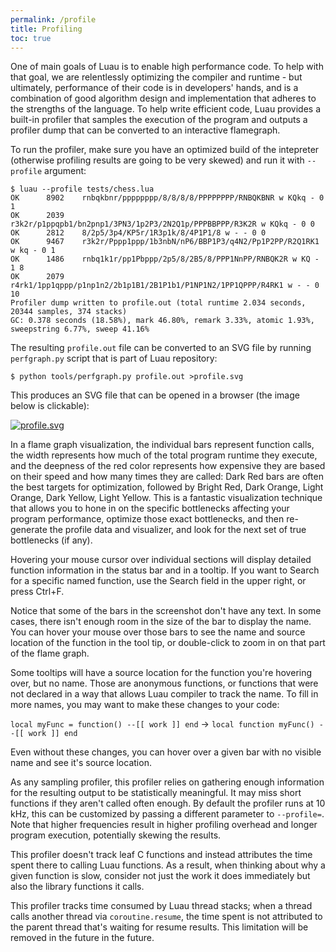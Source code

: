 ```yaml
---
permalink: /profile
title: Profiling
toc: true
---
```


One of main goals of Luau is to enable high performance code. To help with that goal, we are relentlessly optimizing the compiler and runtime - but ultimately, performance of their
code is in developers' hands, and is a combination of good algorithm design and implementation that adheres to the strengths of the language. To help write efficient code, Luau
provides a built-in profiler that samples the execution of the program and outputs a profiler dump that can be converted to an interactive flamegraph.

To run the profiler, make sure you have an optimized build of the intepreter (otherwise profiling results are going to be very skewed) and run it with `--profile` argument:

```
$ luau --profile tests/chess.lua
OK      8902    rnbqkbnr/pppppppp/8/8/8/8/PPPPPPPP/RNBQKBNR w KQkq - 0 1
OK      2039    r3k2r/p1ppqpb1/bn2pnp1/3PN3/1p2P3/2N2Q1p/PPPBBPPP/R3K2R w KQkq - 0 0
OK      2812    8/2p5/3p4/KP5r/1R3p1k/8/4P1P1/8 w - - 0 0
OK      9467    r3k2r/Pppp1ppp/1b3nbN/nP6/BBP1P3/q4N2/Pp1P2PP/R2Q1RK1 w kq - 0 1
OK      1486    rnbq1k1r/pp1Pbppp/2p5/8/2B5/8/PPP1NnPP/RNBQK2R w KQ - 1 8
OK      2079    r4rk1/1pp1qppp/p1np1n2/2b1p1B1/2B1P1b1/P1NP1N2/1PP1QPPP/R4RK1 w - - 0 10
Profiler dump written to profile.out (total runtime 2.034 seconds, 20344 samples, 374 stacks)
GC: 0.378 seconds (18.58%), mark 46.80%, remark 3.33%, atomic 1.93%, sweepstring 6.77%, sweep 41.16%
```

The resulting `profile.out` file can be converted to an SVG file by running `perfgraph.py` script that is part of Luau repository:

```
$ python tools/perfgraph.py profile.out >profile.svg
```

This produces an SVG file that can be opened in a browser (the image below is clickable):

[![profile.svg](/assets/images/chess-profile.svg)](/assets/images/chess-profile.svg)

In a flame graph visualization, the individual bars represent function calls, the width represents how much of the total program runtime they execute, and the deepness of the
red color represents how expensive they are based on their speed and how many times they are called: Dark Red bars are often the best targets for optimization, followed by
Bright Red, Dark Orange, Light Orange, Dark Yellow, Light Yellow. This is a fantastic visualization technique that allows you to hone in on the specific bottlenecks affecting
your program performance, optimize those exact bottlenecks, and then re-generate the profile data and visualizer, and look for the next set of true bottlenecks (if any).

Hovering your mouse cursor over individual sections will display detailed function information in the status bar and in a tooltip. If you want to Search for a specific named
function, use the Search field in the upper right, or press Ctrl+F.

Notice that some of the bars in the screenshot don't have any text. In some cases, there isn't enough room in the size of the bar to display the name.
You can hover your mouse over those bars to see the name and source location of the function in the tool tip, or double-click to zoom in on that part of the flame graph.

Some tooltips will have a source location for the function you're hovering over, but no name. Those are anonymous functions, or functions that were not declared in a way that
allows Luau compiler to track the name. To fill in more names, you may want to make these changes to your code:

`local myFunc = function() --[[ work ]] end` -> `local function myFunc() --[[ work ]] end`

Even without these changes, you can hover over a given bar with no visible name and see it's source location. 

As any sampling profiler, this profiler relies on gathering enough information for the resulting output to be statistically meaningful. It may miss short functions if they
aren't called often enough. By default the profiler runs at 10 kHz, this can be customized by passing a different parameter to `--profile=`. Note that higher
frequencies result in higher profiling overhead and longer program execution, potentially skewing the results.

This profiler doesn't track leaf C functions and instead attributes the time spent there to calling Luau functions. As a result, when thinking about why a given function is
slow, consider not just the work it does immediately but also the library functions it calls.

This profiler tracks time consumed by Luau thread stacks; when a thread calls another thread via `coroutine.resume`, the time spent is not attributed to the parent thread that's
waiting for resume results. This limitation will be removed in the future in the future.

